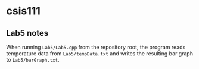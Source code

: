 # csis111

## Lab5 notes

When running `Lab5/Lab5.cpp` from the repository root, the program reads
temperature data from `Lab5/tempData.txt` and writes the resulting bar graph
to `Lab5/barGraph.txt`.
